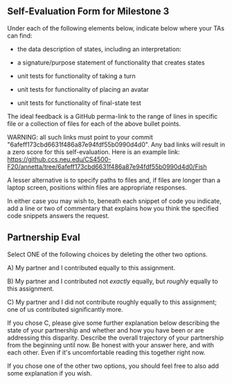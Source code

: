 ## Self-Evaluation Form for Milestone 3

Under each of the following elements below, indicate below where your
TAs can find:

- the data description of states, including an interpretation:

- a signature/purpose statement of functionality that creates states 

- unit tests for functionality of taking a turn 

- unit tests for functionality of placing an avatar 

- unit tests for functionality of final-state test

The ideal feedback is a GitHub perma-link to the range of lines in specific
file or a collection of files for each of the above bullet points.

  WARNING: all such links must point to your commit "6afeff173cbd6631f486a87e94fdf55b0990d4d0".
  Any bad links will result in a zero score for this self-evaluation.
  Here is an example link:
    <https://github.ccs.neu.edu/CS4500-F20/annetta/tree/6afeff173cbd6631f486a87e94fdf55b0990d4d0/Fish>

A lesser alternative is to specify paths to files and, if files are
longer than a laptop screen, positions within files are appropriate
responses.

In either case you may wish to, beneath each snippet of code you
indicate, add a line or two of commentary that explains how you think
the specified code snippets answers the request.

## Partnership Eval 

Select ONE of the following choices by deleting the other two options.

A) My partner and I contributed equally to this assignment. 

B) My partner and I contributed not *exactly* equally, but *roughly*
   equally to this assignment.

C) My partner and I did not contribute roughly equally to this
   assignment; one of us contributed significantly more.

If you chose C, please give some further explanation below describing
the state of your partnership and whether and how you have been or are
addressing this disparity. Describe the overall trajectory of your
partnership from the beginning until now. Be honest with your answer
here, and with each other. Even if it's uncomfortable reading this
together right now.

If you chose one of the other two options, you should feel free to
also add some explanation if you wish. 
